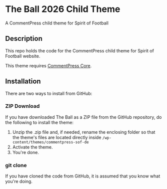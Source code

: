 # The Ball 2026 Child Theme

A CommentPress child theme for Spirit of Football

## Description

This repo holds the code for the CommentPress child theme for Spirit of Football website.

This theme requires [CommentPress Core](https://wordpress.org/plugins/commentpress-core/).

## Installation

There are two ways to install from GitHub:

### ZIP Download

If you have downloaded The Ball as a ZIP file from the GitHub repository, do the following to install the theme:

1. Unzip the .zip file and, if needed, rename the enclosing folder so that the theme's files are located directly inside `/wp-content/themes/commentpress-sof-de`
2. Activate the theme.
3. You're done.

### git clone

If you have cloned the code from GitHub, it is assumed that you know what you're doing.
